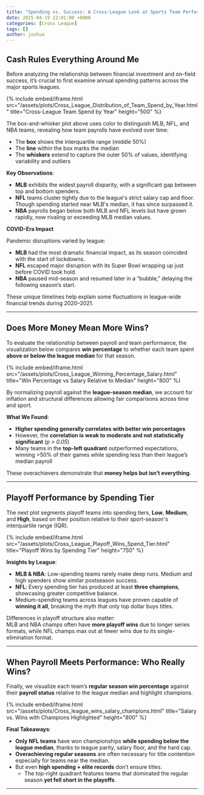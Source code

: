 ```yaml
---
title: "Spending vs. Success: A Cross-League Look at Sports Team Performance"
date: 2025-04-19 22:01:00 +0000
categories: [Cross League]
tags: []
author: joshua
---
```

## Cash Rules Everything Around Me

Before analyzing the relationship between financial investment and on-field success, it’s crucial to first examine annual spending patterns across the major sports leagues.

{% include embed/iframe.html 
   src="/assets/plots/Cross_League_Distribution_of_Team_Spend_by_Year.html" 
   title="Cross-League Team Spend by Year" 
   height="500" 
%}


The box-and-whisker plot above uses color to distinguish MLB, NFL, and NBA teams, revealing how team payrolls have evolved over time:
- The **box** shows the interquartile range (middle 50%)
- The **line** within the box marks the median
- The **whiskers** extend to capture the outer 50% of values, identifying variability and outliers

**Key Observations**:
- **MLB** exhibits the widest payroll disparity, with a significant gap between top and bottom spenders.
- **NFL** teams cluster tightly due to the league's strict salary cap and floor. Though spending started near MLB's median, it has since surpassed it.
- **NBA** payrolls began below both MLB and NFL levels but have grown rapidly, now rivaling or exceeding MLB median values.

**COVID-Era Impact**

Pandemic disruptions varied by league:
- **MLB** had the most dramatic financial impact, as its season coincided with the start of lockdowns.
- **NFL** escaped major disruption with its Super Bowl wrapping up just before COVID took hold.
- **NBA** paused mid-season and resumed later in a “bubble,” delaying the following season’s start.

These unique timelines help explain some fluctuations in league-wide financial trends during 2020–2021.

---

## Does More Money Mean More Wins?

To evaluate the relationship between payroll and team performance, the visualization below compares **win percentage** to whether each team spent **above or below the league median** for that season.

{% include embed/iframe.html 
  src="/assets/plots/Cross_League_Winning_Percentage_Salary.html" 
  title="Win Percentage vs Salary Relative to Median" 
  height="800"
%}

By normalizing payroll against the **league-season median**, we account for inflation and structural differences allowing fair comparisons across time and sport.

**What We Found**:
- **Higher spending generally correlates with better win percentages**
- However, the **correlation is weak to moderate and not statistically significant** (_p > 0.05_)
- Many teams in the **top-left quadrant** outperformed expectations, winning >50% of their games while spending less than their league’s median payroll

These overachievers demonstrate that **money helps but isn’t everything**.

---

## Playoff Performance by Spending Tier

The next plot segments playoff teams into spending tiers, **Low**, **Medium**, and **High**, based on their position relative to their sport-season's interquartile range (IQR).

{% include embed/iframe.html 
  src="/assets/plots/Cross_League_Playoff_Wins_Spend_Tier.html" 
  title="Playoff Wins by Spending Tier" 
  height="750"
%}


 **Insights by League**:
- **MLB & NBA**: Low-spending teams rarely make deep runs. Medium and high spenders show similar postseason success.
- **NFL**: Every spending tier has produced at least **three champions**, showcasing greater competitive balance.
- Medium-spending teams across leagues have proven capable of **winning it all**, breaking the myth that only top dollar buys titles.

Differences in playoff structure also matter:  
MLB and NBA champs often have **more playoff wins** due to longer series formats, while NFL champs max out at fewer wins due to its single-elimination format.

---

## When Payroll Meets Performance: Who Really Wins?

Finally, we visualize each team’s **regular season win percentage** against their **payroll status** relative to the league median and highlight champions.

{% include embed/iframe.html 
  src="/assets/plots/Cross_league_wins_salary_champions.html" 
  title="Salary vs. Wins with Champions Highlighted" 
  height="800"
%}

**Final Takeaways**:
- **Only NFL teams** have won championships **while spending below the league median**, thanks to league parity, salary floor, and the hard cap.
- **Overachieving regular seasons** are often necessary for title contention especially for teams near the median.
- But even **high spending + elite records** don’t ensure titles. 
  - The top-right quadrant features teams that dominated the regular season **yet fell short in the playoffs**.


---
